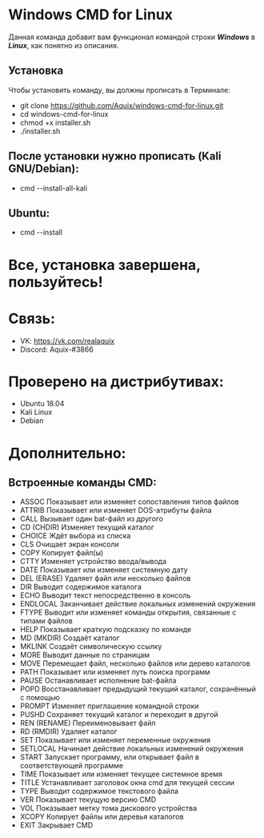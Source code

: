 **Windows CMD for Linux**
=========================
Данная команда добавит вам функционал командой строки ***Windows*** в ***Linux***, как понятно из описания.

**Установка**
-------------
Чтобы установить команду, вы должны прописать в Терминале:
- git clone https://github.com/Aquix/windows-cmd-for-linux.git
- cd windows-cmd-for-linux
- chmod +x installer.sh
- ./installer.sh

**После установки нужно прописать (Kali GNU/Debian):**
-------------------------------------------
- cmd --install-all-kali

**Ubuntu:**
-------------------
- cmd --install

**Все, установка завершена, пользуйтесь!** 
=============================

**Связь:**
==========
- VK: https://vk.com/realaquix
- Discord: Aquix-#3866

**Проверено на дистрибутивах:**
==============================
- Ubuntu 18.04
- Kali Linux
- Debian

**Дополнительно:**
============================
**Встроенные команды CMD:**
--------------------------------
- ASSOC		Показывает или изменяет сопоставления типов файлов
- ATTRIB		Показывает или изменяет DOS-атрибуты файла
- CALL		Вызывает один bat-файл из другого
- CD (CHDIR)	Изменяет текущий каталог
- CHOICE		Ждёт выбора из списка
- CLS		Очищает экран консоли
- COPY		Копирует файл(ы)
- CTTY		Изменяет устройство ввода/вывода
- DATE		Показывает или изменяет системную дату
- DEL (ERASE)	Удаляет файл или несколько файлов
- DIR		Выводит содержимое каталога
- ECHO		Выводит текст непосредственно в консоль
- ENDLOCAL	Заканчивает действие локальных изменений окружения
- FTYPE		Выводит или изменяет команды открытия, связанные с типами файлов
- HELP		Показывает краткую подсказку по команде
- MD (MKDIR)	Создаёт каталог
- MKLINK	Создаёт символическую ссылку
- MORE		Выводит данные по страницам
- MOVE		Перемещает файл, несколько файлов или дерево каталогов
- PATH		Показывает или изменяет путь поиска программ
- PAUSE		Останавливает исполнение bat-файлa
- POPD		Восстанавливает предыдущий текущий каталог, сохранённый с
		      помощью
- PROMPT		Изменяет приглашение командной строки
- PUSHD		Сохраняет текущий каталог и переходит в другой
- REN (RENAME)	Переименовывает файл
- RD (RMDIR)	Удаляет каталог
- SET		Показывает или изменяет переменные окружения
- SETLOCAL	Начинает действие локальных изменений окружения
- START		Запускает программу, или открывает файл в соответствующей
		      программе
- TIME		Показывает или изменяет текущее системное время
- TITLE		Устанавливает заголовок окна cmd для текущей сессии
- TYPE		Выводит содержимое текстового файла
- VER		Показывает текущую версию CMD
- VOL		Показывает метку тома дискового устройства
- XCOPY		Копирует файлы или деревья каталогов
- EXIT		Закрывает CMD

